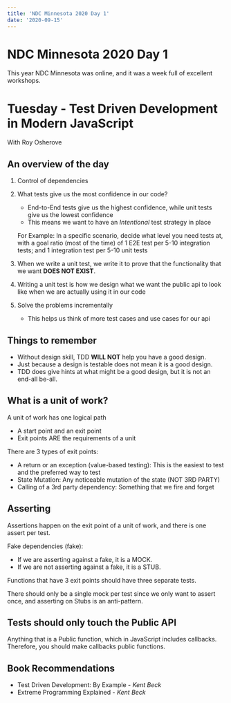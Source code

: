 ```yaml
---
title: 'NDC Minnesota 2020 Day 1'
date: '2020-09-15'
---
```


# NDC Minnesota 2020 Day 1

This year NDC Minnesota was online, and it was a week full of excellent workshops.


# Tuesday - Test Driven Development in Modern JavaScript
With Roy Osherove

## An overview of the day


1. Control of dependencies
2. What tests give us the most confidence in our code?
    - End-to-End tests give us the highest confidence, while unit tests give us the lowest confidence
    - This means we want to have an *Intentional* test strategy in place
    
    For Example: In a specific scenario, decide what level you need tests at, with a goal ratio (most of the time) of 1 E2E test per 5-10 integration tests; and 1 integration test per 5-10 unit tests
3. When we write a unit test, we write it to prove that the functionality that we want **DOES NOT EXIST**.
4. Writing a unit test is how we design what we want the public api to look like when we are actually using it in our code
5. Solve the problems incrementally
    - This helps us think of more test cases and use cases for our api


## Things to remember

- Without design skill, TDD **WILL NOT** help you have a good design.
- Just because a design is testable does not mean it is a good design.
- TDD does give hints at what might be a good design, but it is not an end-all be-all.


## What is a unit of work?

A unit of work has one logical path

- A start point and an exit point
- Exit points ARE the requirements of a unit

There are 3 types of exit points:

- A return or an exception (value-based testing): This is the easiest to test and the preferred way to test
- State Mutation: Any noticeable mutation of the state (NOT 3RD PARTY)
- Calling of a 3rd party dependency: Something that we fire and forget

## Asserting

Assertions happen on the exit point of a unit of work, and there is one assert per test.

Fake dependencies (fake):
- If we are asserting against a fake, it is a MOCK.
- If we are not asserting against a fake, it is a STUB.

Functions that have 3 exit points should have three separate tests.

There should only be a single mock per test since we only want to assert once, and asserting on Stubs is an anti-pattern.


## Tests should only touch the Public API

Anything that is a Public function, which in JavaScript includes callbacks. Therefore, you should make callbacks public functions.


## Book Recommendations

- Test Driven Development: By Example - *Kent Beck*
- Extreme Programming Explained - *Kent Beck*

